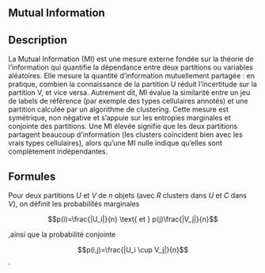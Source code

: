## Mutual Information 

## Description ##

La Mutual Information (MI) est une mesure externe fondée sur la théorie de l’information qui quantifie la dépendance entre deux partitions ou variables aléatoires.
Elle mesure la quantité d’information mutuellement partagée : en pratique, combien la connaissance de la partition U réduit l’incertitude sur la partition V, et vice versa.
Autrement dit, MI évalue la similarité entre un jeu de labels de référence (par exemple des types cellulaires annotés) et une partition calculée par un algorithme de clustering. Cette mesure est symétrique, non négative et s’appuie sur les entropies marginales et conjointe des partitions.
Une MI élevée signifie que les deux partitions partagent beaucoup d’information (les clusters coïncident bien avec les vrais types cellulaires), alors qu’une MI nulle indique qu’elles sont complètement indépendantes.

## Formules ##

Pour deux partitions $U$ et $V$ de $n$ objets (avec $R$ clusters dans $U$ et $C$ dans $V$), on définit les probabilités marginales 

$$p(i)=\frac{|U_i|}{n} \text{ et } p(j)\frac{|V_j|}{n}$$

,ainsi que la probabilité conjointe 

$$p(i,j)=\frac{|U_i \cup V_j|}{n}$$.

